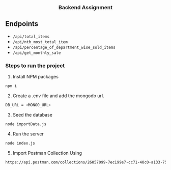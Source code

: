 <br />
<div align="center">
  <h3 align="center">Backend Assignment</h3>
</div>

## Endpoints

- `/api/total_items`
- `/api/nth_most_total_item`
- `/api/percentage_of_department_wise_sold_items`
- `/api/get_monthly_sale`

### Steps to run the project

1. Install NPM packages

```sh
npm i
```

2. Create a .env file and add the mongodb url.

```sh
DB_URL = <MONGO_URL>
```

3. Seed the database

```sh
node importData.js
```

4. Run the server

```sh
node index.js
```

5. Import Postman Collection Using

```sh
https://api.postman.com/collections/26057099-7ec199e7-cc71-40c0-a133-757b5c60ee70?access_key=PMAT-01H2WXQT348XQ7ZY54ZN1VAJMR
```
